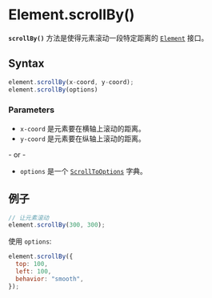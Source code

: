 # Element.scrollBy()

**`scrollBy()`** 方法是使得元素滚动一段特定距离的 [`Element`](https://developer.mozilla.org/zh-CN/docs/Web/API/Element) 接口。

## Syntax

```js
element.scrollBy(x-coord, y-coord);
element.scrollBy(options)
```

### Parameters

-   `x-coord` 是元素要在横轴上滚动的距离。
-   `y-coord` 是元素要在纵轴上滚动的距离。

\- or -

-   `options` 是一个 [`ScrollToOptions`](https://developer.mozilla.org/zh-CN/docs/Web/API/Window/scroll) 字典。

## 例子

```js
// 让元素滚动
element.scrollBy(300, 300);
```

使用 `options`:

```js
element.scrollBy({
  top: 100,
  left: 100,
  behavior: "smooth",
});
```